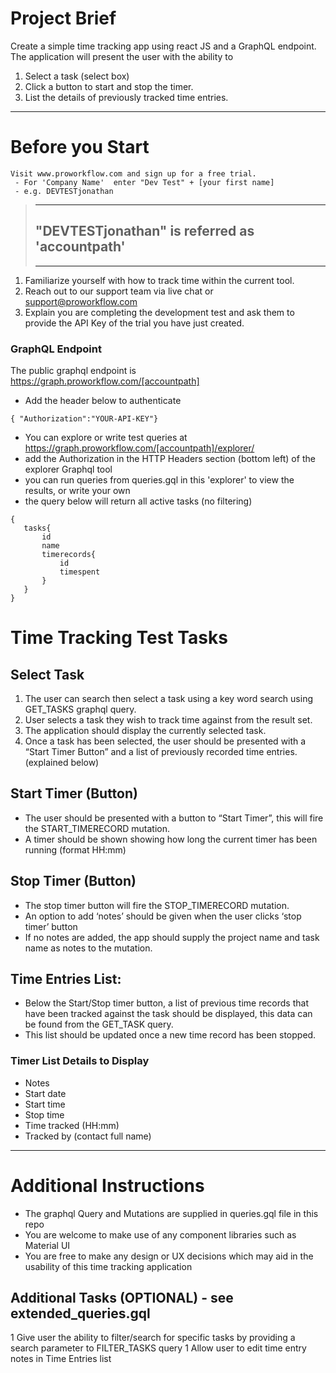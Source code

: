 # Project Brief

Create a simple time tracking app using react JS and a GraphQL endpoint. The application will present the user with the ability to 
1)	Select a task (select box)
1)	Click a button to start and stop the timer.
1)	List the details of previously tracked time entries.

---
# Before you Start

    Visit www.proworkflow.com and sign up for a free trial.  
     - For 'Company Name'  enter "Dev Test" + [your first name]
     - e.g. DEVTESTjonathan
    
   
   > ---
   > ## "DEVTESTjonathan" is referred as 'accountpath' 
   > ---

1)	Familiarize yourself with how to track time within the current tool.
1)	Reach out to our support team via live chat or support@proworkflow.com
1) Explain you are completing the development test and ask them to provide the API Key of the trial you have just created.

### GraphQL Endpoint
The public graphql endpoint is https://graph.proworkflow.com/[accountpath]

-	Add the header below to authenticate 
```
{ "Authorization":"YOUR-API-KEY"}
``` 
-	You can explore or write test queries at https://graph.proworkflow.com/[accountpath]/explorer/
-	add the Authorization in the HTTP Headers section (bottom left) of the explorer Graphql tool
- you can run queries from queries.gql in this 'explorer' to view the results, or write your own
- the query below will return all active tasks (no filtering)
 ```
{
    tasks{
        id 
        name 
        timerecords{
            id 
            timespent
        }
    }
}  
```

# Time Tracking Test Tasks

## Select Task
1)	The user can search then select a task using a key word search using GET_TASKS graphql query.
1)	User selects a task they wish to track time against from the result set.
1)	The application should display the currently selected task.
1)	Once a task has been selected, the user should be presented with a “Start Timer Button” and a list of previously recorded time entries. (explained below)

## Start Timer (Button)
-	The user should be presented with a button to “Start Timer”, this will fire the START_TIMERECORD mutation.  
-	A timer should be shown showing how long the current timer has been running (format HH:mm)

## Stop Timer (Button)
-	The stop timer button will fire the STOP_TIMERECORD mutation. 
-	An option to add ‘notes’ should be given when the user clicks ‘stop timer’ button
-	If no notes are added, the app should supply the project name and task name as notes to the mutation.

## Time Entries List:
-	Below the Start/Stop timer button, a list of previous time records that have been tracked against the task should be displayed, this data can be found from the GET_TASK query.
-	This list should be updated once a new time record has been stopped.

### Timer List Details to Display
-   Notes
-	Start date
-	Start time
-	Stop time
-	Time tracked (HH:mm)
-   Tracked by (contact full name)

---
# Additional Instructions 
- The graphql Query and Mutations are supplied in queries.gql file in this repo
- You are welcome to make use of any component libraries such as Material UI
- You are free to make any design or UX decisions which may aid in the usability of this time tracking application

## Additional Tasks (OPTIONAL) - see extended_queries.gql
1	Give user the ability to filter/search for specific tasks by providing a search parameter to FILTER_TASKS query
1	Allow user to edit time entry notes in Time Entries list
